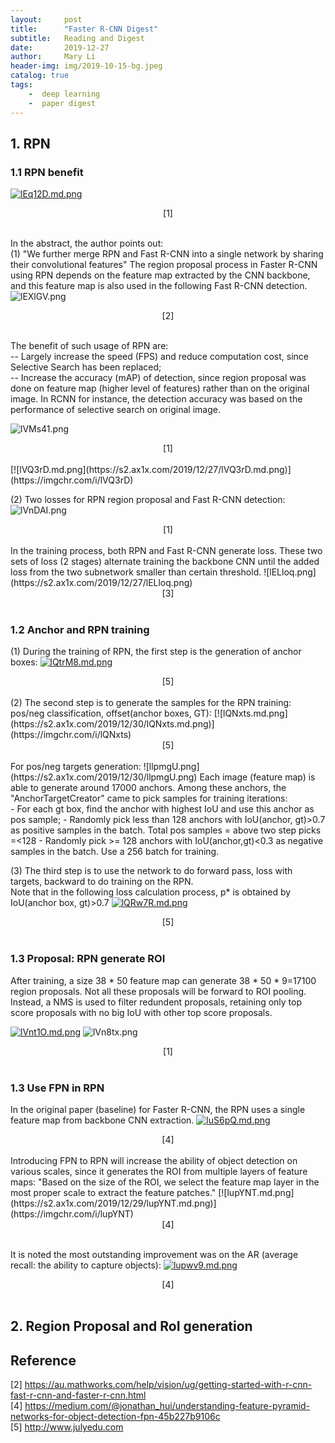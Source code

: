 ```yaml
---
layout:     post
title:      "Faster R-CNN Digest"
subtitle:   Reading and Digest
date:       2019-12-27
author:     Mary Li
header-img: img/2019-10-15-bg.jpeg
catalog: true
tags: 
    -  deep learning
    -  paper digest 
---
```


## 1. RPN

### 1.1 RPN benefit
[![lEq12D.md.png](https://s2.ax1x.com/2019/12/27/lEq12D.md.png)](https://imgchr.com/i/lEq12D)
<center> [1] </center> <br>

In the abstract, the author points out: <br>
(1) "We further merge RPN and Fast R-CNN into a single network by sharing their convolutional features"
The region proposal process in Faster R-CNN using RPN depends on the feature map extracted by the CNN backbone, and this
feature map is also used in the following Fast R-CNN detection.
![lEXlGV.png](https://s2.ax1x.com/2019/12/27/lEXlGV.png)
<center> [2] </center> <br>

The benefit of such usage of RPN are:<br>
-- Largely increase the speed (FPS) and reduce computation cost, since Selective Search has been replaced; <br>
-- Increase the accuracy (mAP) of detection, since region proposal was done on feature map (higher level of features) rather than
on the original image. In RCNN for instance, the detection accuracy was based on the performance of selective search on original image.

![lVMs41.png](https://s2.ax1x.com/2019/12/27/lVMs41.png)
<center> [1] </center> <br>
[![lVQ3rD.md.png](https://s2.ax1x.com/2019/12/27/lVQ3rD.md.png)](https://imgchr.com/i/lVQ3rD)

(2) Two losses for RPN region proposal and Fast R-CNN detection: 
![lVnDAI.png](https://s2.ax1x.com/2019/12/27/lVnDAI.png)
<center> [1] </center> <br>
 In the training process, both RPN and Fast R-CNN generate loss. These two sets of loss (2 stages) alternate training the
backbone CNN until the added loss from the two subnetwork smaller than certain threshold.
![lELloq.png](https://s2.ax1x.com/2019/12/27/lELloq.png)
<center> [3] </center> <br>

### 1.2 Anchor and RPN training
 (1) During the training of RPN, the first step is the generation of anchor boxes: 
[![lQtrM8.md.png](https://s2.ax1x.com/2019/12/30/lQtrM8.md.png)](https://imgchr.com/i/lQtrM8)
<center> [5] </center> <br>
 (2) The second step is to  generate the samples for the RPN training:  pos/neg classification, offset(anchor boxes, GT):
 [![lQNxts.md.png](https://s2.ax1x.com/2019/12/30/lQNxts.md.png)](https://imgchr.com/i/lQNxts)
 <center> [5] </center> <br>
 For pos/neg targets generation:
 ![llpmgU.png](https://s2.ax1x.com/2019/12/30/llpmgU.png)
 Each image (feature map) is able to generate around 17000 anchors. Among these anchors, the "AnchorTargetCreator"
 came to pick samples for training iterations:<br>
 - For each gt box, find the anchor with highest IoU and use this anchor as pos sample;
 - Randomly pick less than 128 anchors with IoU(anchor, gt)>0.7 as positive samples in the batch. 
 Total pos samples = above two step picks =<128
 - Randomly pick >= 128 anchors with IoU(anchor,gt)<0.3 as negative samples in the batch.
 Use a 256 batch for training.
 
 (3) The third step is to use the network to do forward pass, loss with targets, backward to do training on the RPN.<br>
 Note that in the following loss calculation process, p* is obtained by IoU(anchor box, gt)>0.7
 [![lQRw7R.md.png](https://s2.ax1x.com/2019/12/30/lQRw7R.md.png)](https://imgchr.com/i/lQRw7R)
  <center> [5] </center> <br>
  
### 1.3 Proposal: RPN generate ROI
  After training, a size 38 * 50 feature map can generate 38 * 50 * 9=17100 region proposals. Not all these proposals will 
 be forward to ROI pooling. Instead, a NMS is used to filter redundent proposals, retaining only top score proposals with no
 big IoU with other top score proposals.
 
 
 
[![lVnt1O.md.png](https://s2.ax1x.com/2019/12/27/lVnt1O.md.png)](https://imgchr.com/i/lVnt1O)
 ![lVn8tx.png](https://s2.ax1x.com/2019/12/27/lVn8tx.png)
 <center> [1] </center> <br>
 
### 1.3 Use FPN in RPN
In the original paper (baseline) for Faster R-CNN, the RPN uses a single feature map from backbone CNN extraction. 
[![luS6pQ.md.png](https://s2.ax1x.com/2019/12/29/luS6pQ.md.png)](https://imgchr.com/i/luS6pQ)
 <center> [4] </center> <br>
Introducing FPN to RPN will increase the ability of object detection on various scales, since it generates the ROI from multiple layers of 
feature maps:
"Based on the size of the ROI, we select the feature map layer in the most proper scale to extract the feature patches."
[![lupYNT.md.png](https://s2.ax1x.com/2019/12/29/lupYNT.md.png)](https://imgchr.com/i/lupYNT)
 <center> [4] </center> <br>
 
 It is noted the most outstanding improvement was on the AR (average recall: the ability to capture objects):
 [![lupwv9.md.png](https://s2.ax1x.com/2019/12/29/lupwv9.md.png)](https://imgchr.com/i/lupwv9)
  <center> [4] </center> <br>
  
## 2. Region Proposal and RoI generation
 

 
## Reference
[2] https://au.mathworks.com/help/vision/ug/getting-started-with-r-cnn-fast-r-cnn-and-faster-r-cnn.html <br>
[4] https://medium.com/@jonathan_hui/understanding-feature-pyramid-networks-for-object-detection-fpn-45b227b9106c <br>
[5] http://www.julyedu.com
